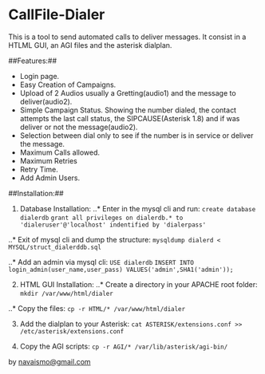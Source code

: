 CallFile-Dialer
==============

This is a tool to send automated calls to deliver messages. It consist in a HTLML GUI, an AGI files and the asterisk dialplan.


##Features:##

* Login page.
* Easy Creation of Campaigns.
* Upload of 2 Audios usually a Gretting(audio1) and the message to deliver(audio2).
* Simple Campaign Status. Showing the number dialed, the contact attempts the last call status, the SIPCAUSE(Asterisk 1.8) and if was deliver or not the message(audio2).
* Selection between dial only to see if the number is in service or deliver the message.
* Maximum Calls allowed.
* Maximum Retries
* Retry Time.
* Add Admin Users.


##Installation:##

1. Database Installation:
..* Enter in the mysql cli and run:
      `create database dialerdb`
      `grant all privileges on dialerdb.* to 'dialeruser'@'localhost' indentified by 'dialerpass'`

..* Exit of mysql cli and dump the structure:
      `mysqldump dialerd < MYSQL/struct_dialerddb.sql`

..* Add an admin via mysql cli:
      `USE dialerdb`
      `INSERT INTO login_admin(user_name,user_pass) VALUES('admin',SHA1('admin'));`   

2. HTML GUI Installation:
..* Create a directory in your APACHE root folder:
      `mkdir /var/www/html/dialer`

..* Copy the files:
      `cp -r HTML/* /var/www/html/dialer`

3. Add the dialplan to your Asterisk:
      `cat ASTERISK/extensions.conf >> /etc/asterisk/extensions.conf`

4. Copy the AGI scripts:
      `cp -r AGI/* /var/lib/asterisk/agi-bin/` 



by navaismo@gmail.com
